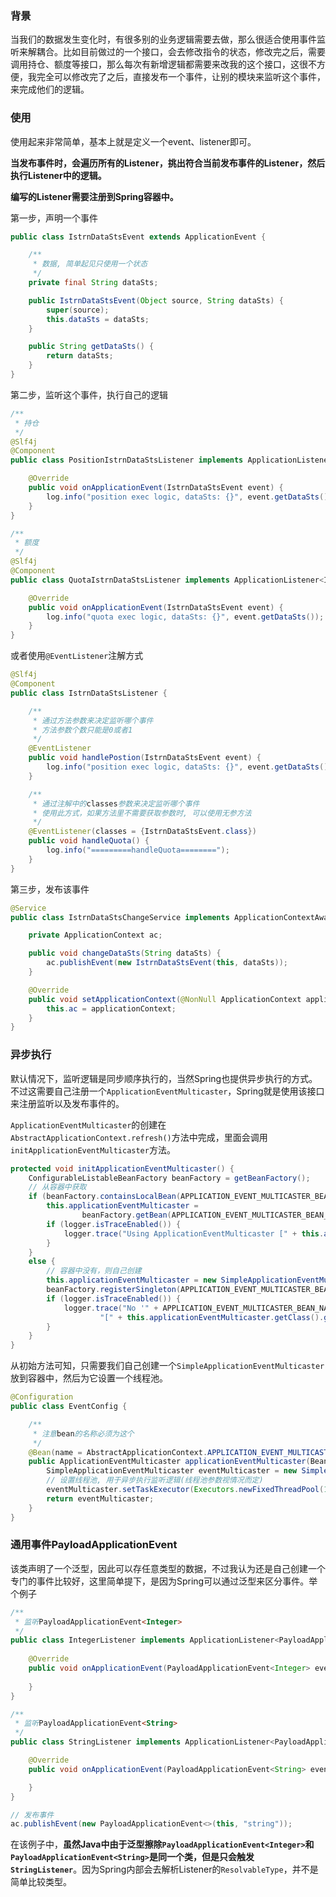 ### 背景

当我们的数据发生变化时，有很多别的业务逻辑需要去做，那么很适合使用事件监听来解耦合。比如目前做过的一个接口，会去修改指令的状态，修改完之后，需要调用持仓、额度等接口，那么每次有新增逻辑都需要来改我的这个接口，这很不方便，我完全可以修改完了之后，直接发布一个事件，让别的模块来监听这个事件，来完成他们的逻辑。

### 使用

使用起来非常简单，基本上就是定义一个event、listener即可。

**当发布事件时，会遍历所有的Listener，挑出符合当前发布事件的Listener，然后执行Listener中的逻辑。**

**编写的Listener需要注册到Spring容器中。**

第一步，声明一个事件

```java
public class IstrnDataStsEvent extends ApplicationEvent {

    /**
     * 数据, 简单起见只使用一个状态
     */
    private final String dataSts;

    public IstrnDataStsEvent(Object source, String dataSts) {
        super(source);
        this.dataSts = dataSts;
    }

    public String getDataSts() {
        return dataSts;
    }
}
```

第二步，监听这个事件，执行自己的逻辑

```java
/**
 * 持仓
 */
@Slf4j
@Component
public class PositionIstrnDataStsListener implements ApplicationListener<IstrnDataStsEvent> {

    @Override
    public void onApplicationEvent(IstrnDataStsEvent event) {
        log.info("position exec logic, dataSts: {}", event.getDataSts());
    }
}
```

```java
/**
 * 额度
 */
@Slf4j
@Component
public class QuotaIstrnDataStsListener implements ApplicationListener<IstrnDataStsEvent> {

    @Override
    public void onApplicationEvent(IstrnDataStsEvent event) {
        log.info("quota exec logic, dataSts: {}", event.getDataSts());
    }
}
```

或者使用`@EventListener`注解方式

```java
@Slf4j
@Component
public class IstrnDataStsListener {

    /**
     * 通过方法参数来决定监听哪个事件
     * 方法参数个数只能是0或者1
     */
    @EventListener
    public void handlePostion(IstrnDataStsEvent event) {
        log.info("position exec logic, dataSts: {}", event.getDataSts());
    }

    /**
     * 通过注解中的classes参数来决定监听哪个事件
     * 使用此方式，如果方法里不需要获取参数时, 可以使用无参方法
     */
    @EventListener(classes = {IstrnDataStsEvent.class})
    public void handleQuota() {
        log.info("=========handleQuota========");
    }
}
```

第三步，发布该事件

```java
@Service
public class IstrnDataStsChangeService implements ApplicationContextAware {

    private ApplicationContext ac;

    public void changeDataSts(String dataSts) {
        ac.publishEvent(new IstrnDataStsEvent(this, dataSts));
    }

    @Override
    public void setApplicationContext(@NonNull ApplicationContext applicationContext) throws BeansException {
        this.ac = applicationContext;
    }
}
```

### 异步执行

默认情况下，监听逻辑是同步顺序执行的，当然Spring也提供异步执行的方式。不过这需要自己注册一个`ApplicationEventMulticaster`，Spring就是使用该接口来注册监听以及发布事件的。

`ApplicationEventMulticaster`的创建在`AbstractApplicationContext.refresh()`方法中完成，里面会调用`initApplicationEventMulticaster`方法。

```java
protected void initApplicationEventMulticaster() {
    ConfigurableListableBeanFactory beanFactory = getBeanFactory();
    // 从容器中获取
    if (beanFactory.containsLocalBean(APPLICATION_EVENT_MULTICASTER_BEAN_NAME)) {
        this.applicationEventMulticaster =
                beanFactory.getBean(APPLICATION_EVENT_MULTICASTER_BEAN_NAME, ApplicationEventMulticaster.class);
        if (logger.isTraceEnabled()) {
            logger.trace("Using ApplicationEventMulticaster [" + this.applicationEventMulticaster + "]");
        }
    }
    else {
        // 容器中没有，则自己创建
        this.applicationEventMulticaster = new SimpleApplicationEventMulticaster(beanFactory);
        beanFactory.registerSingleton(APPLICATION_EVENT_MULTICASTER_BEAN_NAME, this.applicationEventMulticaster);
        if (logger.isTraceEnabled()) {
            logger.trace("No '" + APPLICATION_EVENT_MULTICASTER_BEAN_NAME + "' bean, using " +
                    "[" + this.applicationEventMulticaster.getClass().getSimpleName() + "]");
        }
    }
}
```

从初始方法可知，只需要我们自己创建一个`SimpleApplicationEventMulticaster`放到容器中，然后为它设置一个线程池。

```java
@Configuration
public class EventConfig {

    /**
     * 注意bean的名称必须为这个
     */
    @Bean(name = AbstractApplicationContext.APPLICATION_EVENT_MULTICASTER_BEAN_NAME)
    public ApplicationEventMulticaster applicationEventMulticaster(BeanFactory beanFactory) {
        SimpleApplicationEventMulticaster eventMulticaster = new SimpleApplicationEventMulticaster(beanFactory);
        // 设置线程池, 用于异步执行监听逻辑(线程池参数视情况而定)
        eventMulticaster.setTaskExecutor(Executors.newFixedThreadPool(10));
        return eventMulticaster;
    }
}
```

### 通用事件PayloadApplicationEvent

该类声明了一个泛型，因此可以存任意类型的数据，不过我认为还是自己创建一个专门的事件比较好，这里简单提下，是因为Spring可以通过泛型来区分事件。举个例子

```java
/**
 * 监听PayloadApplicationEvent<Integer>
 */
public class IntegerListener implements ApplicationListener<PayloadApplicationEvent<Integer>> {
    
    @Override
    public void onApplicationEvent(PayloadApplicationEvent<Integer> event) {
        
    }
}
```

```java
/**
 * 监听PayloadApplicationEvent<String>
 */
public class StringListener implements ApplicationListener<PayloadApplicationEvent<String>> {

    @Override
    public void onApplicationEvent(PayloadApplicationEvent<String> event) {

    }
}
```

```java
// 发布事件
ac.publishEvent(new PayloadApplicationEvent<>(this, "string"));
```

在该例子中，**虽然Java中由于泛型擦除`PayloadApplicationEvent<Integer>`和`PayloadApplicationEvent<String>`是同一个类，但是只会触发`StringListener`**。因为Spring内部会去解析Listener的`ResolvableType`，并不是简单比较类型。